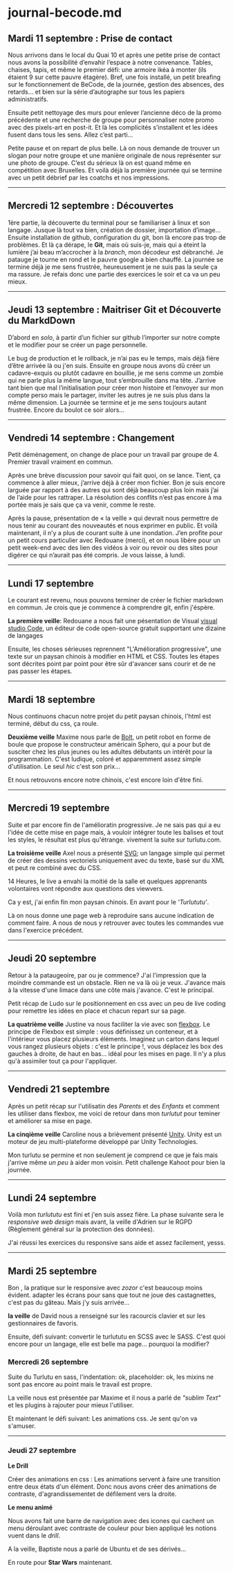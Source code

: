 # journal-becode.md

## Mardi 11 septembre : **Prise de contact**

Nous arrivons dans le local du Quai 10 et après une petite prise de contact nous avons la possibilité d’envahir l’espace à notre convenance. Tables, chaises, tapis, et même le premier défi: une armoire ikéa à monter (ils étaient 9 sur cette pauvre étagère). Bref, une fois installé, un petit breafing sur le fonctionnement de BeCode, de la journée, gestion des absences, des retards… et bien sur la série d’autographe sur tous les papiers administratifs.

Ensuite petit nettoyage des murs pour enlever l’ancienne déco de la promo précédente et une recherche de groupe pour personnaliser notre promo avec des pixels-art en post-it. Et là les complicités s’installent et les idées fusent dans tous les sens. Allez c’est parti...

Petite pause et on repart de plus belle. Là on nous demande de trouver un slogan pour notre groupe et une manière originale de nous représenter sur une photo de groupe. C’est du sérieux là on est quand même en compétition avec Bruxelles. 
Et voilà déjà la première journée qui se termine avec un petit débrief par les coatchs et nos impressions.

***


## Mercredi 12 septembre : **Découvertes**

1ère partie, la découverte du terminal pour se familiariser à linux et son langage. Jusque là tout va bien, création de dossier, importation d’image...
Ensuite installation de github, configuration du git, bon là encore pas trop de problèmes.
Et là ça dérape, le **Git**, mais où suis-je, mais qui a éteint la lumière j’ai beau m’accrocher à la *branch*, mon décodeur est débranché. Je patauge je tourne en rond et le pauvre google a bien chauffé. 
La journée se termine déjà je me sens frustrée, heureusement je ne suis pas la seule ça ma rassure. Je refais donc une partie des exercices le soir et ca va un peu mieux.


***


## Jeudi 13 septembre : **Maitriser Git et Découverte du MarkdDown**

D’abord en *solo*, à partir d’un fichier sur github l’importer sur notre compte et le modifier pour se créer un page personnelle.

Le bug de production et le rollback, je n’ai pas eu le temps, mais déjà fière d’être arrivée là ou j'en suis.
Ensuite en groupe nous avons dû créer un cadavre-exquis ou plutôt cadavre en bouillie, je me sens comme un zombie qui ne parle plus la même langue, tout s’embrouille dans ma tête. J’arrive tant bien que mal l’initialisation pour créer mon histoire et l’envoyer sur mon compte perso mais le partager, inviter les autres je ne suis plus dans la même dimension. La journée se termine et je me sens toujours autant frustrée. Encore du boulot ce soir alors…


***


## Vendredi 14 septembre : **Changement**

Petit déménagement, on change de place pour un travail par groupe de 4. Premier travail vraiment en commun. 

Après une brève discussion pour savoir qui fait quoi, on se lance.
Tient, ça commence à aller mieux, j’arrive déjà à créer mon fichier. Bon je suis encore larguée par rapport à des autres qui sont déjà beaucoup plus loin mais j’ai de l’aide pour les rattraper. La résolution des conflits n’est pas encore à ma portée mais je sais que ça va venir, comme le reste.

Après la pause, présentation de « la veille » qui devrait nous permettre de nous tenir au courant des nouveautés et nous exprimer en public. Et voilà maintenant, il n’y a plus de courant suite à une inondation. J’en profite pour un petit cours particulier avec Redouane (merci), et on nous libère pour un petit week-end avec des lien des vidéos à voir ou revoir ou des sites pour digérer ce qui n’aurait pas été compris. Je vous laisse, à lundi.



***

## Lundi 17 septembre

Le courant est revenu, nous pouvons terminer de créer le fichier markdown en commun. Je crois que je commence à comprendre git, enfin j'éspère.

**La première veille**: Redouane a nous fait une pésentation de Visual [visual studio Code](https://code.visualstudio.com), un éditeur de code open-source gratuit supportant une dizaine de langages

Ensuite, les choses sérieuses reprennent "L'Amélioration progressive", une texte sur un paysan chinois à modifier en HTML et CSS.
Toutes les étapes sont décrites point par point pour être sûr d'avancer sans courir et de ne pas passer les étapes.


***

## Mardi 18 septembre

Nous continuons chacun notre projet du petit paysan chinois, l'html est terminé, début du css, ça roule.

**Deuxième veille** Maxime nous parle de [Bolt](https://www.sciencesetavenir.fr/high-tech/robot/bolt-le-petit-robot-de-sphero-qui-donne-envie-d-apprendre-a-programmer_12748), un petit robot en forme de boule que propose le constructeur américain Sphero,  qui a pour but de susciter chez les plus jeunes ou les adultes débutants un intérêt pour la programmation. C'est ludique, coloré et apparemment assez simple d'utilisation. Le seul *hic* c'est son prix...

Et nous retrouvons encore notre chinois, c'est encore loin d'être fini.


***

## Mercredi 19 septembre

Suite et par encore fin de l'amélioratin progressive. Je ne sais pas qui a eu l'idée de cette mise en page mais, à vouloir intégrer toute les balises et tout les styles, le résultat est plus qu'étrange. vivement la suite sur turlutu.com.

**La troisième veille** Axel nous a présenté [SVG](https://fr.wikipedia.org/wiki/Scalable_Vector_Graphics); un langage simple qui permet de créer des dessins vectoriels uniquement avec du texte, basé sur du XML et peut re combiné avec du CSS.

14 Heures, le live a envahi la moitié de la salle et quelques apprenants volontaires vont répondre aux questions des viewvers. 

Ca y est, j'ai enfin fin mon paysan chinois. En avant pour le *'Turlututu'*. 

Là on nous donne une page web à reproduire sans aucune indication de comment faire. A nous de nous y retrouver avec toutes les commandes vue dans l'exercice précédent.


***

## Jeudi 20 septembre

Retour à la pataugeoire, par ou je commence?  J'ai l'impression que la moindre commande est un obstacle. Rien ne va là où je veux. J'avance mais à la vitesse d'une limace dans une côte mais j'avance. C'est le principal.

Petit récap de Ludo sur le positionnement en css avec un peu de live coding pour remettre les idées en place et chacun repart sur sa page.

**La quatrième veille**  Justine va nous faciliter la vie avec son [flexbox](https://css-tricks.com/snippets/css/a-guide-to-flexbox/). Le principe de Flexbox est simple : vous définissez un conteneur, et à l'intérieur vous placez plusieurs éléments. Imaginez un carton dans lequel vous rangez plusieurs objets : c'est le principe !, vous déplacez les box des gauches à droite, de haut en bas... idéal pour les mises en page. Il n'y a plus qu'à assimiler tout ça pour l'appliquer.


***

## Vendredi 21 septembre

Après un petit récap sur l'utilisatin des *Parents* et des *Enfants* et comment les utiliser dans flexbox, me voici de retour dans mon *turlutut* pour teminer et améliorer sa mise en page.

**La cinqième veille**  Caroline nous a brièvement présenté [Unity](https://unity3d.com/fr). Unity est un moteur de jeu multi-plateforme développé par Unity Technologies.

Mon turlutu se permine et non seulement je comprend ce que je fais mais j'arrive même *un peu* à aider mon voisin.
Petit challenge Kahoot pour bien la journée.


***

## Lundi 24 septembre
 
Voilà mon *turlututu* est fini et j'en suis assez fière. La phase suivante sera le *responsive web design* mais avant, la veille d'Adrien sur le RGPD (Règlement général sur la protection des données).

J'ai réussi les exercices du responsive sans aide et assez facilement, yesss. 


***

## Mardi 25 septembre


Bon , la pratique sur le responsive avec *zozor* c'est beaucoup moins évident. adapter les écrans pour sans que tout ne joue des castagnettes, c'est pas du gâteau. Mais j'y suis arrivée...


**la veille** de David nous a renseigné sur les racourcis clavier et sur les gestionnaires de favoris.

Ensuite, défi suivant: convertir le turlututu en SCSS avec le SASS. C'est quoi encore pour un langage, elle est belle ma page... pourquoi la modifier?


### Mercredi 26 septembre

Suite du Turlutu en sass, l'indentation: ok, placeholder: ok, les mixins ne sont pas encore au point mais le travail est propre.

La veille nous est présentée par Maxime et il nous a parlé de *"sublim Text"* et les plugins à rajouter pour mieux l'utiliser. 

Et maintenant le défi suivant: Les animations css. Je sent qu'on va s'amuser. 


***


### Jeudi 27 septembre

**Le Drill**

Créer des animations en css : Les animations servent à faire une transition entre deux états d'un élément. 
Donc nous avons créer des animations de contraste, d'agrandissementet de défilement vers la droite.

**Le menu animé**

Nous avons fait une barre de navigation avec des icones qui cachent un menu déroulant avec contraste de couleur pour bien appliqué les notions vuent dans le *drill*.

A la veille, Baptiste nous a parlé de Ubuntu et de ses dérivés...

En route pour **Star Wars** maintenant.




